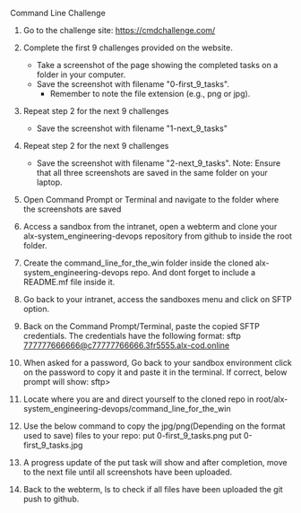 Command Line Challenge

1. Go to the challenge site: https://cmdchallenge.com/
2. Complete the first 9 challenges provided on the website.
	- Take a screenshot of the page showing the completed tasks on a folder in your computer.
	- Save the screenshot with filename "0-first_9_tasks".
		- Remember to note the file extension (e.g., png or jpg).
3. Repeat step 2 for the next 9 challenges
	- Save the screenshot with filename "1-next_9_tasks"
4. Repeat step 2 for the next 9 challenges
	- Save the screenshot with filename "2-next_9_tasks".
Note: Ensure that all three screenshots are saved in the same folder on your laptop.

5. Open Command Prompt or Terminal and navigate to the folder where the screenshots are saved
6. Access a sandbox from the intranet, open a webterm and clone your alx-system_engineering-devops repository from github to inside the root folder.
7. Create the command_line_for_the_win folder inside the cloned alx-system_engineering-devops repo. And dont forget to include a README.mf file inside it.
8. Go back to your intranet, access the sandboxes menu and click on SFTP option.
9. Back on the Command Prompt/Terminal, paste the copied SFTP credentials. The credentials have the following format:
	sftp 777777666666@c77777766666.3fr5555.alx-cod.online
10. When asked for a password, Go back to your sandbox environment click on the password to copy it and paste it in the terminal. If correct, below prompt will show:
	sftp>
11. Locate where you are and direct yourself to the cloned repo in root/alx-system_engineering-devops/command_line_for_the_win
12. Use the below command to copy the jpg/png(Depending on the format used to save) files to your repo:
	put 0-first_9_tasks.png
	put 0-first_9_tasks.jpg
13. A progress update of the put task will show and after completion, move to the next file until all screenshots have been uploaded.
14. Back to the webterm, ls to check if all files have been uploaded the git push to github.
